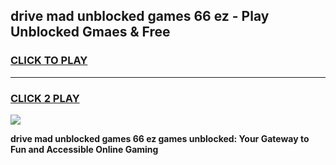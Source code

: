 
## drive mad unblocked games 66 ez - Play Unblocked Gmaes & Free
<h3>
<a href="https://news.freeplayer.one?title=drive_mad_unblocked_games_66_ez&ref=23F">CLICK TO PLAY</a></h3>
<hr>

<h3>
<a href="https://news.freeplayer.one?title=drive_mad_unblocked_games_66_ez&ref=23F">CLICK 2 PLAY</a>
  
</h3>

<a href="https://news.freeplayer.one?title=drive_mad_unblocked_games_66_ez&ref=23F/"><img src="https://clearcache.store/games.png"></a>


**drive mad unblocked games 66 ez games unblocked: Your Gateway to Fun and Accessible Online Gaming**

